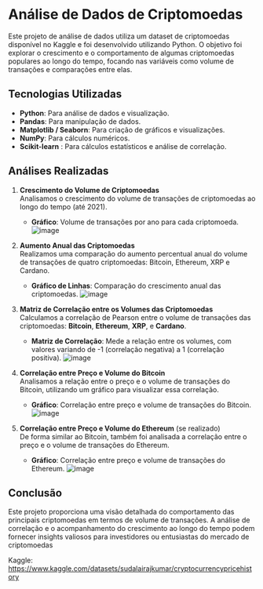 # Análise de Dados de Criptomoedas

Este projeto de análise de dados utiliza um dataset de criptomoedas disponível no Kaggle e foi desenvolvido utilizando Python. O objetivo foi explorar o crescimento e o comportamento de algumas criptomoedas populares ao longo do tempo, focando nas variáveis como volume de transações e comparações entre elas.

## Tecnologias Utilizadas

- **Python**: Para análise de dados e visualização.
- **Pandas**: Para manipulação de dados.
- **Matplotlib / Seaborn**: Para criação de gráficos e visualizações.
- **NumPy**: Para cálculos numéricos.
- **Scikit-learn** : Para cálculos estatísticos e análise de correlação.

## Análises Realizadas

1. **Crescimento do Volume de Criptomoedas**  
   Analisamos o crescimento do volume de transações de criptomoedas ao longo do tempo (até 2021).
   - **Gráfico**: Volume de transações por ano para cada criptomoeda.
     ![image](https://github.com/user-attachments/assets/20fc9f80-82ba-4884-9689-feaf9e46bc5d)


2. **Aumento Anual das Criptomoedas**  
   Realizamos uma comparação do aumento percentual anual do volume de transações de quatro criptomoedas: Bitcoin, Ethereum, XRP e Cardano.
   - **Gráfico de Linhas**: Comparação do crescimento anual das criptomoedas.
     ![image](https://github.com/user-attachments/assets/2c50f4a8-ad72-476a-a93d-706d1521d9fe)


3. **Matriz de Correlação entre os Volumes das Criptomoedas**  
   Calculamos a correlação de Pearson entre o volume de transações das criptomoedas: **Bitcoin**, **Ethereum**, **XRP**, e **Cardano**.
   - **Matriz de Correlação**: Mede a relação entre os volumes, com valores variando de -1 (correlação negativa) a 1 (correlação positiva).
   ![image](https://github.com/user-attachments/assets/ea523fb3-61ac-43ef-9494-516a367d3645)


4. **Correlação entre Preço e Volume do Bitcoin**  
   Analisamos a relação entre o preço e o volume de transações do Bitcoin, utilizando um gráfico para visualizar essa correlação.
   - **Gráfico**: Correlação entre preço e volume de transações do Bitcoin.
     ![image](https://github.com/user-attachments/assets/b5f6688d-27f4-48cd-b24c-64e5b1b276e1)


5. **Correlação entre Preço e Volume do Ethereum** (se realizado)  
   De forma similar ao Bitcoin, também foi analisada a correlação entre o preço e o volume de transações do Ethereum.
   - **Gráfico**: Correlação entre preço e volume de transações do Ethereum.
     ![image](https://github.com/user-attachments/assets/06040cae-a605-4eff-857b-4663deae1115)

## Conclusão
Este projeto proporciona uma visão detalhada do comportamento das principais criptomoedas em termos de volume de transações. A análise de correlação e o acompanhamento do crescimento ao longo do tempo podem fornecer insights valiosos para investidores ou entusiastas do mercado de criptomoedas

Kaggle: 
https://www.kaggle.com/datasets/sudalairajkumar/cryptocurrencypricehistory


 
